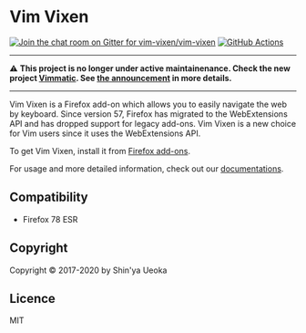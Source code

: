 # Vim Vixen

[![Join the chat room on Gitter for vim-vixen/vim-vixen](https://badges.gitter.im/Join%20Chat.svg)](https://gitter.im/vim-vixen/vim-vixen)
[![GitHub Actions](https://github.com/ueokande/vim-vixen/workflows/Build/badge.svg)](https://github.com/ueokande/vim-vixen/actions?query=workflow%3ABuild)

* * *
:warning: **This project is no longer under active maintainenance.  Check the new project [Vimmatic](https://github.com/ueokande/vimmatic).  See [the announcement](https://github.com/ueokande/vim-vixen/issues/1494) in more details.**
* * *

Vim Vixen is a Firefox add-on which allows you to easily navigate the web by
keyboard. Since version 57, Firefox has migrated to the WebExtensions API and
has dropped support for legacy add-ons. Vim Vixen is a new choice for Vim users
since it uses the WebExtensions API.

To get Vim Vixen, install it from [Firefox add-ons][AMO].

For usage and more detailed information, check out our [documentations][documentations].

## Compatibility

- Firefox 78 ESR

## Copyright

Copyright © 2017-2020 by Shin'ya Ueoka

## Licence

MIT

[AMO]: https://addons.mozilla.org/en-US/firefox/addon/vim-vixen/
[documentations]: https://ueokande.github.io/vim-vixen/
